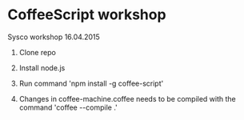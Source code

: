 # CoffeeScript workshop
Sysco workshop 16.04.2015

1) Clone repo

2) Install node.js

3) Run command 'npm install -g coffee-script'

4) Changes in coffee-machine.coffee needs to be compiled with the command 'coffee --compile .'
